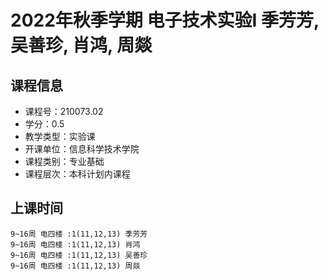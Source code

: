 # 2022年秋季学期 电子技术实验I 季芳芳, 吴善珍, 肖鸿, 周燚






## 课程信息

- 课程号：210073.02
- 学分：0.5
- 教学类型：实验课
- 开课单位：信息科学技术学院
- 课程类别：专业基础
- 课程层次：本科计划内课程

## 上课时间

```
9~16周 电四楼 :1(11,12,13) 季芳芳
9~16周 电四楼 :1(11,12,13) 肖鸿
9~16周 电四楼 :1(11,12,13) 吴善珍
9~16周 电四楼 :1(11,12,13) 周燚
```

